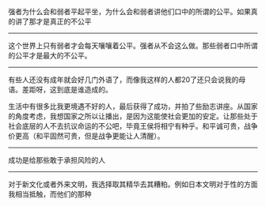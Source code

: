 强者为什么会和弱者平起平坐，为什么会和弱者讲他们口中的所谓的公平。如果真的讲了那才是真正的不公平
___
这个世界上只有弱者才会每天嚷嚷着公平。强者从不会这么做。那些弱者口中所谓的公平才是最大的不公平。
___
有些人还没有成年就会好几门外语了，而像我这样的人都20了还只会说我的母语。差距呀，这到底是谁造成的。

生活中有很多比我更境遇不好的人，最后获得了成功，并拍了些励志讲座。从国家的角度考虑，我想国家之所以让播出，是因为这能使社会更加的安定。让那些处于社会底层的人不去抗议命运的不公吧，毕竟王侯将相宁有种乎。和平诚可贵，战争价更高（和平固然可贵，但是战争更能让人清醒）。
___
成功是给那些敢于承担风险的人
___
对于新文化或者外来文明，我选择取其精华去其糟粕。例如日本文明对于性的方面我相当抵触，而他们的那种